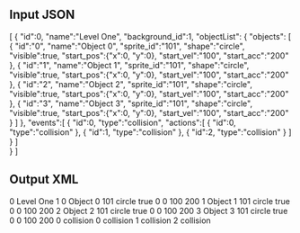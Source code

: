 ## Input JSON
[
{
	"id":0,
	"name":"Level One",
	"background_id":1,
	"objectList":
	{
		"objects": [
		{
			"id":"0",
			"name":"Object 0",
			"sprite_id":"101",
			"shape":"circle",
			"visible":true,
			"start_pos":{"x":0, "y":0},
			"start_vel":"100",
			"start_acc":"200"
		},
		{
			"id":"1",
			"name":"Object 1",
			"sprite_id":"101",
			"shape":"circle",
			"visible":true,
			"start_pos":{"x":0,
			"y":0},
			"start_vel":"100",
			"start_acc":"200"
		},
		{
			"id":"2",
			"name":"Object 2",
			"sprite_id":"101",
			"shape":"circle",
			"visible":true,
			"start_pos":{"x":0,
			"y":0},
			"start_vel":"100",
			"start_acc":"200"
		},
		{
			"id":"3",
			"name":"Object 3",
			"sprite_id":"101",
			"shape":"circle",
			"visible":true,
			"start_pos":{"x":0,
			"y":0},
			"start_vel":"100",
			"start_acc":"200"
		}
		]
	},
	"events":[
	{
		"id":0,
		"type":"collision",
		"actions":[
		{
			"id":0,
			"type":"collision"
		},
		{
			"id":1,
			"type":"collision"
		},
		{
			"id":2,
			"type":"collision"
			}
		]
	}
	]	
}
]

## Output XML
<?xml version="1.0" encoding="UTF-8"?>
<levels>
	<id>0</id>
	<name>Level One</name>
	<background_id>1</background_id>
	<objectList>
		<objects>
			<id>0</id>
			<name>Object 0</name>
			<sprite_id>101</sprite_id>
			<shape>circle</shape>
			<visible>true</visible>
			<start_pos>
				<x>0</x>
				<y>0</y>
			</start_pos>
			<start_vel>100</start_vel>
			<start_acc>200</start_acc>
		</objects>
		<objects>
			<id>1</id>
			<name>Object 1</name>
			<sprite_id>101</sprite_id>
			<shape>circle</shape>
			<visible>true</visible>
			<start_pos>
				<x>0</x>
				<y>0</y>
			</start_pos>
			<start_vel>100</start_vel>
			<start_acc>200</start_acc>
		</objects>
		<objects>
			<id>2</id>
			<name>Object 2</name>
			<sprite_id>101</sprite_id>
			<shape>circle</shape>
			<visible>true</visible>
			<start_pos>
				<x>0</x>
				<y>0</y>
			</start_pos>
			<start_vel>100</start_vel>
			<start_acc>200</start_acc>
		</objects>
		<objects>
			<id>3</id>
			<name>Object 3</name>
			<sprite_id>101</sprite_id>
			<shape>circle</shape>
			<visible>true</visible>
			<start_pos>
				<x>0</x>
				<y>0</y>
			</start_pos>
			<start_vel>100</start_vel>
			<start_acc>200</start_acc>
		</objects>
	</objectList>
	<events>
		<id>0</id>
		<type>collision</type>
		<actions>
			<id>0</id>
			<type>collision</type>
		</actions>
		<actions>
			<id>1</id>
			<type>collision</type>
		</actions>
		<actions>
			<id>2</id>
			<type>collision</type>
		</actions>
	</events>
</levels>